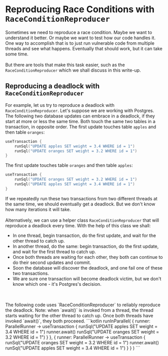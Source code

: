 # Reproducing Race Conditions with `RaceConditionReproducer`

Sometimes we need to reproduce a race condition. Maybe we want to understand it better. Or maybe we want to test how our code handles it.
<br/>
One way to accomplish that is to just run vulnerable code from multiple threads and see what happens. Eventually that should work, but it can take some time.
<br/>
<br/>
But there are tools that make this task easier, such as the `RaceConditionReproducer` which we shall discuss in this write-up.

## Reproducing a deadlock with `RaceConditionReproducer`

For example, let us try to reproduce a deadlock with `RaceConditionReproducer`. Let's suppose we are working with Postgres. 
<br/>
The following two database updates can embrace in a deadlock, if they start at more or less the same time. Both touch the same two tables in a transaction, in opposite order. The first update touches table `apples` and then table `oranges`:
```kotlin
useTransaction {
    runSql("UPDATE apples SET weight = 3.4 WHERE id = 1")
    runSql("UPDATE oranges SET weight = 3.2 WHERE id = 1")
}
```
The first update touches table `oranges` and then table `apples`:
```kotlin
useTransaction {
    runSql("UPDATE oranges SET weight = 3.2 WHERE id = 1")
    runSql("UPDATE apples SET weight = 3.4 WHERE id = 1")
}
```
If we repeatedly run these two transactions from two different threads at the same time, we should eventually get a deadlock. But we don't know how many iterations it will take.
<br/>
<br/>
Alternatively, we can use a helper class `RaceConditionReproducer` that will reproduce a deadlock every time. With the help of this class we shall:
* In one thread, begin transaction, do the first update, and wait for the other thread to catch up.
* In another thread, do the same: begin transaction, do the first update, and wait for the first thread to catch up.
* Once both threads are waiting for each other, they both can continue to do their second updates and commit.
* Soon the database will discover the deadlock, and one fail one of these two transactions.
* We are sure one transaction will become deadlock victim, but we don't know which one - it's Postgres's decision.
<br/>
<br/>
The following code uses `RaceConditionReproducer` to reliably reproduce the deadlock. Note: when `await()` is invoked from a thread, the thread starts waiting for the other thread to catch up. Once both threads have invoked `await()`, they both proceeed.
```kotlin
runInParallel(
    { runner: ParallelRunner ->
        useTransaction {
            runSql("UPDATE apples SET weight = 3.4 WHERE id = 1")
            runner.await()
            runSql("UPDATE oranges SET weight = 3.2 WHERE id = 1")
        }
    },
    { runner: ParallelRunner ->
        useTransaction {
            runSql("UPDATE oranges SET weight = 3.2 WHERE id = 1")
            runner.await()
            runSql("UPDATE apples SET weight = 3.4 WHERE id = 1")
        }
    }
)
```

